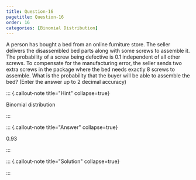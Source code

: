 ```yaml
---
title: Question-16
pagetitle: Question-16
order: 16
categories: [Binomial Distribution]
---
```

 A person has bought a bed from an online furniture store. The seller delivers the disassembled bed parts along with some screws to assemble it. The probability of a screw being defective is 
0.1 independent of all other screws. To compensate for the manufacturing error, the seller sends two extra screws in the package where the bed needs exactly 
8 screws to assemble. What is the probability that the buyer will be able to assemble the bed? (Enter the answer up to 2 decimal accuracy)


::: {.callout-note title="Hint" collapse=true}

Binomial distribution


:::

::: {.callout-note title="Answer" collapse=true}


0.93

:::

::: {.callout-note title="Solution" collapse=true}


:::